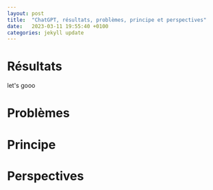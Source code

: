 ```yaml
---
layout: post
title:  "ChatGPT, résultats, problèmes, principe et perspectives"
date:   2023-03-11 19:55:40 +0100
categories: jekyll update
---
```

# Résultats
let's gooo
# Problèmes

# Principe

# Perspectives